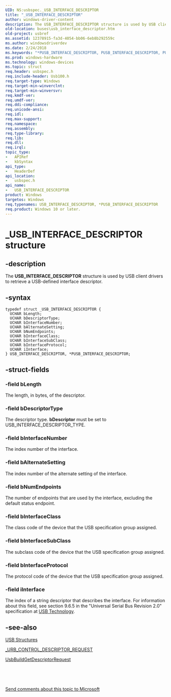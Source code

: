 ```yaml
---
UID: NS:usbspec._USB_INTERFACE_DESCRIPTOR
title: "_USB_INTERFACE_DESCRIPTOR"
author: windows-driver-content
description: The USB_INTERFACE_DESCRIPTOR structure is used by USB client drivers to retrieve a USB-defined interface descriptor.
old-location: buses\usb_interface_descriptor.htm
old-project: usbref
ms.assetid: 12378915-fa3d-4054-bb06-6eb8b292559c
ms.author: windowsdriverdev
ms.date: 2/24/2018
ms.keywords: "*PUSB_INTERFACE_DESCRIPTOR, PUSB_INTERFACE_DESCRIPTOR, PUSB_INTERFACE_DESCRIPTOR structure pointer [Buses], USB_INTERFACE_DESCRIPTOR, USB_INTERFACE_DESCRIPTOR structure [Buses], _USB_INTERFACE_DESCRIPTOR, buses.usb_interface_descriptor, usbspec/PUSB_INTERFACE_DESCRIPTOR, usbspec/USB_INTERFACE_DESCRIPTOR, usbstrct_2b4503ac-895a-4e94-87b5-10f286ed0b90.xml"
ms.prod: windows-hardware
ms.technology: windows-devices
ms.topic: struct
req.header: usbspec.h
req.include-header: Usb100.h
req.target-type: Windows
req.target-min-winverclnt: 
req.target-min-winversvr: 
req.kmdf-ver: 
req.umdf-ver: 
req.ddi-compliance: 
req.unicode-ansi: 
req.idl: 
req.max-support: 
req.namespace: 
req.assembly: 
req.type-library: 
req.lib: 
req.dll: 
req.irql: 
topic_type:
-	APIRef
-	kbSyntax
api_type:
-	HeaderDef
api_location:
-	usbspec.h
api_name:
-	USB_INTERFACE_DESCRIPTOR
product: Windows
targetos: Windows
req.typenames: USB_INTERFACE_DESCRIPTOR, *PUSB_INTERFACE_DESCRIPTOR
req.product: Windows 10 or later.
---
```


# _USB_INTERFACE_DESCRIPTOR structure


## -description


The <b>USB_INTERFACE_DESCRIPTOR</b> structure is used by USB client drivers to retrieve a USB-defined interface descriptor.


## -syntax


````
typedef struct _USB_INTERFACE_DESCRIPTOR {
  UCHAR bLength;
  UCHAR bDescriptorType;
  UCHAR bInterfaceNumber;
  UCHAR bAlternateSetting;
  UCHAR bNumEndpoints;
  UCHAR bInterfaceClass;
  UCHAR bInterfaceSubClass;
  UCHAR bInterfaceProtocol;
  UCHAR iInterface;
} USB_INTERFACE_DESCRIPTOR, *PUSB_INTERFACE_DESCRIPTOR;
````


## -struct-fields




### -field bLength

The length, in bytes, of the descriptor.


### -field bDescriptorType

The descriptor type. <b>bDescriptor</b> must be set to USB_INTERFACE_DESCRIPTOR_TYPE.


### -field bInterfaceNumber

The index number of the interface.


### -field bAlternateSetting

The index number of the alternate setting of the interface.


### -field bNumEndpoints

The number of endpoints that are used by the interface, excluding the default status endpoint.


### -field bInterfaceClass

The class code of the device that the USB specification group assigned.


### -field bInterfaceSubClass

The subclass code of the device that the USB specification group assigned.


### -field bInterfaceProtocol

The protocol code of the device that the USB specification group assigned.


### -field iInterface

The index of a string descriptor that describes the interface. For information about this field, see section 9.6.5 in the "Universal Serial Bus Revision 2.0" specification  at <a href="http://www.usb.org/developers/docs/">USB Technology</a>.


## -see-also

<a href="https://msdn.microsoft.com/library/windows/hardware/ff540160">USB Structures</a>



<a href="..\usb\ns-usb-_urb_control_descriptor_request.md">_URB_CONTROL_DESCRIPTOR_REQUEST</a>



<a href="https://msdn.microsoft.com/library/windows/hardware/ff538943">UsbBuildGetDescriptorRequest</a>



 

 

<a href="mailto:wsddocfb@microsoft.com?subject=Documentation%20feedback [usbref\buses]:%20USB_INTERFACE_DESCRIPTOR structure%20 RELEASE:%20(2/24/2018)&amp;body=%0A%0APRIVACY STATEMENT%0A%0AWe use your feedback to improve the documentation. We don't use your email address for any other purpose, and we'll remove your email address from our system after the issue that you're reporting is fixed. While we're working to fix this issue, we might send you an email message to ask for more info. Later, we might also send you an email message to let you know that we've addressed your feedback.%0A%0AFor more info about Microsoft's privacy policy, see http://privacy.microsoft.com/en-us/default.aspx." title="Send comments about this topic to Microsoft">Send comments about this topic to Microsoft</a>

